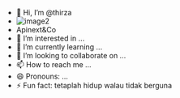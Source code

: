 - 👋 Hi, I’m @thirza
- ![image2](https://github.com/user-attachments/assets/8bf39add-646a-41d8-bcd2-a7e67cc734fa)
- Apinext&Co
- 👀 I’m interested in ...
- 🌱 I’m currently learning ...
- 💞️ I’m looking to collaborate on ...
- 📫 How to reach me ...
- 😄 Pronouns: ...
- ⚡ Fun fact: tetaplah hidup walau tidak berguna

<!---
thirza-rep/thirza is a ✨ special ✨ repository because its `README.md` (this file) appears on your GitHub profile.
You can click the Preview link to take a look at your changes.
--->
